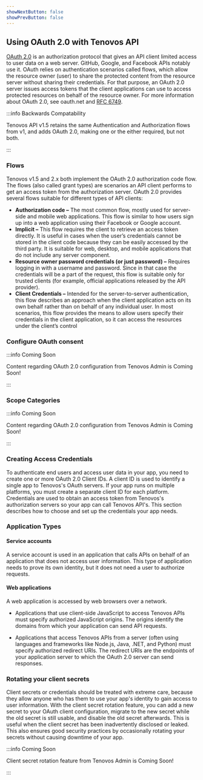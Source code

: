 ```yaml
---
showNextButton: false
showPrevButton: false
---
```


## Using OAuth 2.0 with Tenovos API

[OAuth 2.0](https://oauth.net/2/) is an authorization protocol that gives an API client limited access to user data on a web server. GitHub, Google, and Facebook APIs notably use it. OAuth relies on authentication scenarios called flows, which allow the resource owner (user) to share the protected content from the resource server without sharing their credentials. For that purpose, an OAuth 2.0 server issues access tokens that the client applications can use to access protected resources on behalf of the resource owner. For more information about OAuth 2.0, see oauth.net and [RFC 6749](https://tools.ietf.org/html/rfc6749).

:::info Backwards Compatability

Tenovos API v1.5 retains the same Authentication and Authorization flows from v1, and adds OAuth 2.0, making one or the either required, but not both.

:::

### Flows

Tenovos v1.5 and 2.x both implement the OAuth 2.0 authorization code flow.  The flows (also called grant types) are scenarios an API client performs to get an access token from the authorization server. OAuth 2.0 provides several flows suitable for different types of API clients:

- **Authorization code –** The most common flow, mostly used for server-side and mobile web applications. This flow is similar to how users sign up into a web application using their Facebook or Google account.
- **Implicit –** This flow requires the client to retrieve an access token directly. It is useful in cases when the user’s credentials cannot be stored in the client code because they can be easily accessed by the third party. It is suitable for web, desktop, and mobile applications that do not include any server component.
- **Resource owner password credentials (or just password) –** Requires logging in with a username and password. Since in that case the credentials will be a part of the request, this flow is suitable only for trusted clients (for example, official applications released by the API provider).
- **Client Credentials –** Intended for the server-to-server authentication, this flow describes an approach when the client application acts on its own behalf rather than on behalf of any individual user. In most scenarios, this flow provides the means to allow users specify their credentials in the client application, so it can access the resources under the client’s control

### Configure OAuth consent

:::info Coming Soon

Content regarding OAuth 2.0 configuration from Tenovos Admin is Coming Soon!

:::

### Scope Categories

:::info Coming Soon

Content regarding OAuth 2.0 configuration from Tenovos Admin is Coming Soon!

:::

### Creating Access Credentials

To authenticate end users and access user data in your app, you need to create one or more OAuth 2.0 Client IDs. A client ID is used to identify a single app to Tenovos's OAuth servers. If your app runs on multiple platforms, you must create a separate client ID for each platform.  Credentials are used to obtain an access token from Tenovos's authorization servers so your app can call Tenovos API's.  This section describes how to choose and set up the credentials your app needs.

### Application Types

#### Service accounts

A service account is used in an application that calls APIs on behalf of an application that does not access user information. This type of application needs to prove its own identity, but it does not need a user to authorize requests.  

#### Web applications

A web application is accessed by web browsers over a network.

- Applications that use client-side JavaScript to access Tenovos APIs must specify authorized JavaScript origins. The origins identify the domains from which your application can send API requests.

- Applications that access Tenovos APIs from a server (often using languages and frameworks like Node.js, Java, .NET, and Python) must specify authorized redirect URIs. The redirect URIs are the endpoints of your application server to which the OAuth 2.0 server can send responses.

### Rotating your client secrets

Client secrets or credentials should be treated with extreme care, because they allow anyone who has them to use your app's identity to gain access to user information. With the client secret rotation feature, you can add a new secret to your OAuth client configuration, migrate to the new secret while the old secret is still usable, and disable the old secret afterwards. This is useful when the client secret has been inadvertently disclosed or leaked. This also ensures good security practices by occasionally rotating your secrets without causing downtime of your app.

:::info Coming Soon

Client secret rotation feature from Tenovos Admin is Coming Soon!

:::

